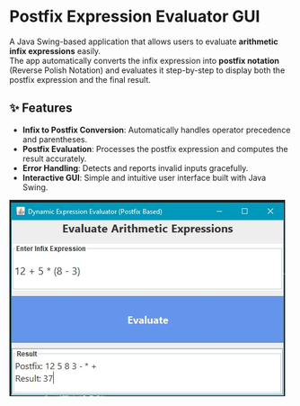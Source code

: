 # Postfix Expression Evaluator GUI

A Java Swing-based application that allows users to evaluate **arithmetic infix expressions** easily.  
The app automatically converts the infix expression into **postfix notation** (Reverse Polish Notation) and evaluates it step-by-step to display both the postfix expression and the final result.

## ✨ Features
- **Infix to Postfix Conversion**: Automatically handles operator precedence and parentheses.
- **Postfix Evaluation**: Processes the postfix expression and computes the result accurately.
- **Error Handling**: Detects and reports invalid inputs gracefully.
- **Interactive GUI**: Simple and intuitive user interface built with Java Swing.

![App Screenshot](output.jpg)
